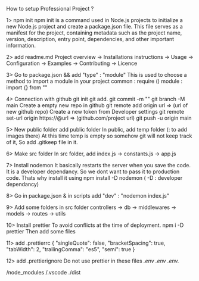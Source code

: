 How to setup Professional Project ? 

1> npm init
npm init is a command used in Node.js projects to initialize a new Node.js project and create a package.json file. This file serves as a manifest for the project, containing metadata such as the project name, version, description, entry point, dependencies, and other important information.

2> add readme.md
Project overview -> Installations instructions -> Usage -> Configuration -> Examples -> Contributing -> Licence

3> Go to package.json  && add "type" : "module"
This is used to choose a method to import a module in your project
common : require ()
module : import {} from ""

4> Connection with github
git init
git add.
git commit -m ""
git branch -M main
Create a empty new repo in github
git remote add origin url => (url of new github repo)
Create a new token from Developer settings
git remote set-url origin https://<token>@url => (github.com/project url)
git push -u origin main

5> New public folder
add public folder
In public, add temp folder (: to add images there)
At this time temp is empty so somehow git will not keep track of it,
So add .gitkeep file in it.

6> Make src folder
In src folder, add index.js -> constants.js -> app.js

7> Install nodemon
It basically restarts the server when you save the code.
It is a developer dependancy. 
So we dont want to pass it to production code.
Thats why install it using
npm install -D nodemon ( -D : developer dependancy)

8> Go in package.json & in scripts add "dev" : "nodemon index.js"

9> Add some folders in src folder
controllers -> db -> middlewares -> models -> routes -> utils

10> Install prettier
To avoid conflicts at the time of deployment.
npm i -D prettier
Then add some files

11> add .prettierrc
{
    "singleQuote": false,
    "bracketSpacing": true,
    "tabWidth": 2,
    "trailingComma": "es5",
    "semi": true
}

12> add .prettierignore
Do not use prettier in these files
*.env
.env
.env.*

/node_modules
/.vscode
./dist